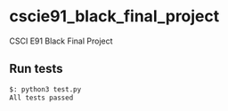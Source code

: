 # cscie91_black_final_project
CSCI E91 Black Final Project

## Run tests
```sh
$: python3 test.py 
All tests passed
```

